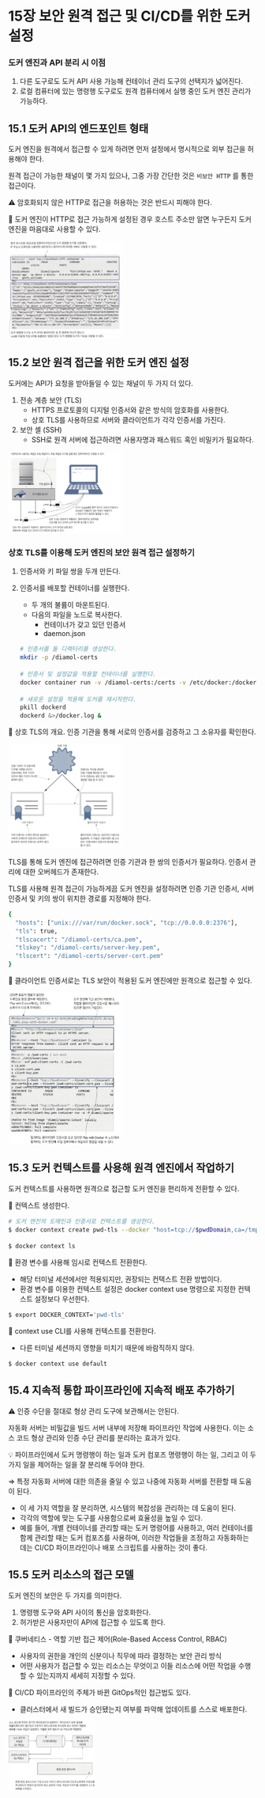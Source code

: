 # 15장 보안 원격 접근 및 CI/CD를 위한 도커 설정

### 도커 엔진과 API 분리 시 이점

1. 다른 도구로도 도커 API 사용 가능해 컨테이너 관리 도구의 선택지가 넓어진다.
2. 로컬 컴퓨터에 있는 명령행 도구로도 원격 컴퓨터에서 실행 중인 도커 엔진 관리가 가능하다.

## 15.1 도커 API의 엔드포인트 형태

도커 엔진을 원격에서 접근할 수 있게 하려면 먼저 설정에서 명시적으로 외부 접근을 허용해야 한다.

원격 접근이 가능한 채널이 몇 가지 있으나, 그중 가장 간단한 것은 `비보안 HTTP` 를 통한 접근이다.

<aside>
⚠️ 암호화되지 않은 HTTP로 접근을 허용하는 것은 반드시 피해야 한다.

</aside>

📌 도커 엔진이 HTTP로 접근 가능하게 설정된 경우 호스트 주소만 알면 누구든지 도커 엔진을 마음대로 사용할 수 있다.

<img src="./img/1.png" width="45%" height="45%" />

## 15.2 보안 원격 접근을 위한 도커 엔진 설정

도커에는 API가 요청을 받아들일 수 있는 채널이 두 가지 더 있다.

1. 전송 계층 보안 (TLS)
    - HTTPS 프로토콜의 디지털 인증서와 같은 방식의 암호화를 사용한다.
    - 상호 TLS를 사용하므로 서버와 클라이언트가 각각 인증서를 가진다.
2. 보안 셸 (SSH)
    - SSH로 원격 서버에 접근하려면 사용자명과 패스워드 혹인 비밀키가 필요하다.

<img src="./img/2.png" width="45%" height="45%" />

### 상호 TLS를 이용해 도커 엔진의 보안 원격 접근 설정하기

1. 인증서와 키 파일 쌍을 두개 만든다.
2. 인증서를 배포할 컨테이너를 실행한다.
    - 두 개의 불륨이 마운트된다.
    - 다음의 파일을 노드로 복사한다.
        - 컨테이너가 갖고 있던 인증서
        - daemon.json
    
    ```bash
    # 인증서를 둘 디렉터리를 생성한다.
    mkdir -p /diamol-certs
    
    # 인증서 및 설정값을 적용할 컨테이너를 실행한다.
    docker container run -v /diamol-certs:/certs -v /etc/docker:/docker diamol/pwd-tls:server
    
    # 새로운 설정을 적용해 도커를 재시작한다.
    pkill dockerd
    dockerd &>/docker.log &
    ```
    

📌 상호 TLS의 개요. 인증 기관을 통해 서로의 인증서를 검증하고 그 소유자를 확인한다.

<img src="./img/3.png" width="45%" height="45%" />

TLS를 통해 도커 엔진에 접근하려면 인증 기관과 한 쌍의 인증서가 필요하다. 인증서 관리에 대한 오버헤드가 존재한다.

TLS를 사용해 원격 접근이 가능하게끔 도커 엔진을 설정하려면 인증 기관 인증서, 서버 인증서 및 키의 쌍이 위치한 경로를 지정해야 한다.

```bash
{
  "hosts": ["unix:///var/run/docker.sock", "tcp://0.0.0.0:2376"],
  "tls": true,
  "tlscacert": "/diamol-certs/ca.pem",
  "tlskey": "/diamol-certs/server-key.pem",
  "tlscert": "/diamol-certs/server-cert.pem"
}
```

📌 클라이언트 인증서로는 TLS 보안이 적용된 도커 엔진에만 원격으로 접근할 수 있다.

<img src="./img/4.png" width="45%" height="45%" />

## 15.3 도커 컨텍스트를 사용해 원격 엔진에서 작업하기

도커 컨텍스트를 사용하면 원격으로 접근할 도커 엔진을 편리하게 전환할 수 있다.

📌 컨텍스트 생성한다.

```bash
# 도커 엔진의 도메인과 인증서로 컨텍스트를 생성한다.
$ docker context create pwd-tls --docker "host=tcp://$pwdDomain,ca=/tmp/pwd-certs/ca.pem,cert=/tmp/pwd-certs/client-cert.pem,key=/tmp/pwd-certs/client-key.pem"

$ docker context ls
```

📌 환경 변수를 사용해 임시로 컨텍스트 전환한다.

- 해당 터미널 세션에서만 적용되지만, 권장되는 컨텍스트 전환 방법이다.
- 환경 변수를 이용한 컨텍스트 설정은 docker context use 명령으로 지정한 컨텍스트 설정보다 우선한다.

```bash
$ export DOCKER_CONTEXT='pwd-tls'
```

📌 context use CLI를 사용해 컨텍스트를 전환한다.

- 다른 터미널 세션까지 영향을 미치기 때문에 바람직하지 않다.

```bash
$ docker context use default
```

## 15.4 지속적 통합 파이프라인에 지속적 배포 추가하기

<aside>
⚠️ 인증 수단을 절대로 형상 관리 도구에 보관해서는 안된다.

</aside>

자동화 서버는 비밀값을 빌드 서버 내부에 저장해 파이프라인 작업에 사용한다. 이는 소스 코드 형상 관리와 인증 수단 관리를 분리하는 효과가 있다.

<aside>
💡 파이프라인에서 도커 명령행이 하는 일과 도커 컴포즈 명령행이 하는 일, 그리고 이 두가지 일을 제어하는 일을 잘 분리해 두어야 한다.

</aside>

⇒ 특정 자동화 서버에 대한 의존을 줄일 수 있고 나중에 자동화 서버를 전환할 때 도움이 된다.

- 이 세 가지 역할을 잘 분리하면, 시스템의 복잡성을 관리하는 데 도움이 된다.
- 각각의 역할에 맞는 도구를 사용함으로써 효율성을 높일 수 있다.
- 예를 들어, 개별 컨테이너를 관리할 때는 도커 명령어를 사용하고, 여러 컨테이너를 함께 관리할 때는 도커 컴포즈를 사용하며, 이러한 작업들을 조정하고 자동화하는 데는 CI/CD 파이프라인이나 배포 스크립트를 사용하는 것이 좋다.

## 15.5 도커 리소스의 접근 모델

도커 엔진의 보안은 두 가지를 의미한다.

1. 명령행 도구와 API 사이의 통신을 암호화한다.
2. 허가받은 사용자만이 API에 접근할 수 있도록 한다.

📌 쿠버네티스 - 역할 기반 접근 제어(Role-Based Access Control, RBAC)

- 사용자의 권한을 개인의 신분이나 직무에 따라 결정하는 보안 관리 방식
- 어떤 사용자가 접근할 수 있는 리소스는 무엇이고 이들 리소스에 어떤 작업을 수행할 수 있는지까지 세세히 지정할 수 있다.

📌 CI/CD 파이프라인의 주체가 바뀐 GitOps적인 접근법도 있다.

- 클러스터에서 새 빌드가 승인됐는지 여부를 파악해 업데이트를 스스로 배포한다. </br>
<img src="./img/5.png" width="35%" height="35%" />